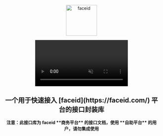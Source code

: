 <p align="center"><img src="src/main/resources/logo_megvii_faceid.png" alt="faceid" width="100"/></p>
<p align="center"><video id="top-video" muted="" autoplay="" autobuffer="autobuffer" playsinline="playsinline" loop="">
<source src="assets.faceid.com/official/banner.ee5fb1f1.mp4"><img src="assets.faceid.com/official/banner.ddeead71.png">
</video></p>
<h2 align="center">一个用于快速接入 [faceid](https://faceid.com/) 平台的接口封装库</h2>
<p align="center"><b>注意：此接口库为 faceid **商务平台** 的接口文档，使用 **自助平台** 的用户，请勿集成使用</b></p>








